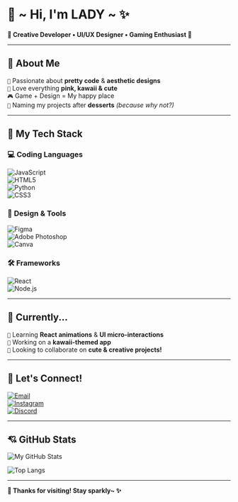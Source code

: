 # 🩷 ~ Hi, I'm **LADY** ~ ✨  

**🌸 Creative Developer • UI/UX Designer • Gaming Enthusiast 🌸**  

---  

## 🍒 **About Me**  
`💖` Passionate about **pretty code** & **aesthetic designs**  
`🎀` Love everything **pink, kawaii & cute**  
`🎮` Game + Design = My happy place  
`🍰` Naming my projects after **desserts** *(because why not?)*  

---  

## 🩷 **My Tech Stack**  

### 💻 **Coding Languages**  
![JavaScript](https://img.shields.io/badge/JavaScript-%23FFB6C1?style=for-the-badge&logo=javascript&logoColor=black)  
![HTML5](https://img.shields.io/badge/HTML5-%23FFD1DC?style=for-the-badge&logo=html5&logoColor=FF69B4)  
![Python](https://img.shields.io/badge/Python-%23FFB7D5?style=for-the-badge&logo=python&logoColor=FF1493)  
![CSS3](https://img.shields.io/badge/CSS3-%23FFC0CB?style=for-the-badge&logo=css3&logoColor=D7008A)  

### 🎨 **Design & Tools**  
![Figma](https://img.shields.io/badge/Figma-%23FF9FF3?style=for-the-badge&logo=figma&logoColor=white)  
![Adobe Photoshop](https://img.shields.io/badge/Photoshop-%23FF9ED6?style=for-the-badge&logo=adobe-photoshop&logoColor=white)  
![Canva](https://img.shields.io/badge/Canva-%23FFB3DE?style=for-the-badge&logo=canva&logoColor=FF0080)  

### 🛠 **Frameworks**  
![React](https://img.shields.io/badge/React-%23FFB8E6?style=for-the-badge&logo=react&logoColor=pink)  
![Node.js](https://img.shields.io/badge/Node.js-%23FFCCE5?style=for-the-badge&logo=node.js&logoColor=FF007F)  

---  

## 🎀 **Currently...**  
`💝` Learning **React animations** & **UI micro-interactions**  
`🍡` Working on a **kawaii-themed app**  
`👛` Looking to collaborate on **cute & creative projects!**  

---  

## 📍 **Let's Connect!**  
[![Email](https://img.shields.io/badge/Email-%23FF69B4?style=for-the-badge&logo=gmail&logoColor=white)](mailto:ramihonemialy@gmail.com)  
[![Instagram](https://img.shields.io/badge/Instagram-%23FF1493?style=for-the-badge&logo=instagram&logoColor=white)](https://instagram.com/mialyramihone)  
[![Discord](https://img.shields.io/badge/Discord-%23FF6B9E?style=for-the-badge&logo=discord&logoColor=white)](https://discord.gg/freestylegirl)  

---  

## 💘 **GitHub Stats**  

![My GitHub Stats](https://github-readme-stats.vercel.app/api?username=yourusername&theme=radical&hide_border=true&bg_color=FFD6E7&text_color=FF007F&title_color=FF0080)  

![Top Langs](https://github-readme-stats.vercel.app/api/top-langs/?username=yourusername&layout=compact&theme=radical&bg_color=FFE6F2&text_color=D63384)  

---  

**💋 Thanks for visiting! Stay sparkly~ ✨**  
